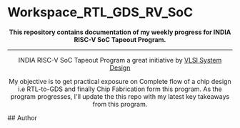 # Workspace_RTL_GDS_RV_SoC

<div align="center">
<b>  This repository contains documentation of my weekly progress for INDIA RISC-V SoC Tapeout Program.</b>
</div>


-------------------------------


<div align="center">
  INDIA RISC-V SoC Tapeout Program a great initiative by <a href="https://www.vlsisystemdesign.com/" target="_blank">VLSI System Design</a>
  
  My objective is to get practical exposure on Complete flow of a chip design i.e RTL-to-GDS and finally Chip Fabrication form this program.
  As the program progresses, I'll update the this repo with my latest key takeaways from this program.
</div>
## Author
